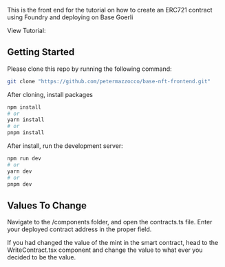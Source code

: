 This is the front end for the tutorial on how to create an ERC721 contract using Foundry and deploying on Base Goerli

View Tutorial:

## Getting Started

Please clone this repo by running the following command:

```bash
git clone "https://github.com/petermazzocco/base-nft-frontend.git"
```

After cloning, install packages

```bash
npm install
# or
yarn install
# or
pnpm install
```

After install, run the development server:

```bash
npm run dev
# or
yarn dev
# or
pnpm dev
```

## Values To Change

Navigate to the /components folder, and open the contracts.ts file.
Enter your deployed contract address in the proper field.

If you had changed the value of the mint in the smart contract, head
to the WriteContract.tsx component and change the value to what ever
you decided to be the value.
